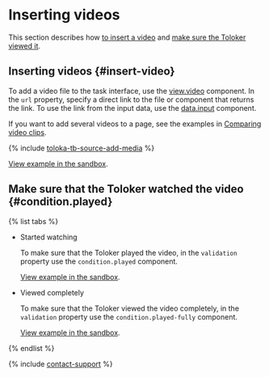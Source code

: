 # Inserting videos

This section describes how [to insert a video](#insert-videos) and [make sure the Toloker viewed it](#condition.played).


## Inserting videos {#insert-video}

To add a video file to the task interface, use the [view.video](../reference/view.video.md) component. In the `url` property, specify a direct link to the file or component that returns the link. To use the link from the input data, use the [data.input](work-with-data.md) component.

If you want to add several videos to a page, see the examples in [Comparing video clips](sbs-video.md).

{% include [toloka-tb-source-add-media](../_includes/toloka-tb-source/id-toloka-tb-source/add-media.md) %}

[View example in the sandbox](https://tb.yandex.net/editor?locale=en&config=N4Igxg9gdgZglgcxALhMAOlABF9IBucApgO57JYbY64gAuAngA5Hm2GkB0hAJkRHgA0mGrQCuAJwA2bKqNqMWbPDwCGdVZzhQmYukJGi8TdQAtlBOHwEhDOAL41D9zPZCCQ23XRRp0EwzxefgtTOjomAGdkAHoY+CkiAFoiAA9VAFsmRMikyAzOBDg6UzEAIy0IGLFsiFUeSJiAJgAGAEYAdhiWgBZ4uESAfTTM7KJBgFkABR7BgDYelsGAZgmAcU4snrx-VxB7IA).

## Make sure that the Toloker watched the video {#condition.played}

{% list tabs %}

- Started watching

  To make sure that the Toloker played the video, in the `validation` property use the `condition.played` component.

  [View example in the sandbox](https://tb.yandex.net/editor?locale=en&config=N4Igxg9gdgZglgcxALhMAOlABF9IBucApgO57JYbY64gAuAngA5Hm2GkB0hAJkRHgA0mGrQA2AQwBGRMWzwAVAE4MsYMXDABrOFARYAygFcpAWzh0scU6aI84EurNUkLACwhHLAZzoSldLr6dG5EWLz8nEIiNHhGSnIotG50dEzeyAD0mfBiRAC0RAAeEqZMed75kKacCO4mnHAQmUblEBI83pkATAAMAIwA7Jm9ACw5cHkA+sWl5URTALIACqNTAGyjvVMAzIsA4pxlo9HUOHj4Eho8jk1QbFSi5-TMrEl4kFD2gdCc5RIMOynJ7JXR0eQgACaniwUCIdiwdAgWF8-ksITCEWR-0BSjwMRwAF8YsSoISQIIQLomF4UGhyYSgA).

- Viewed completely

  To make sure that the Toloker viewed the video completely, in the `validation` property use the `condition.played-fully` component.

  [View example in the sandbox](https://tb.yandex.net/editor?locale=en&config=N4Igxg9gdgZglgcxALhMAOlABF9IBucApgO57JYbY64gAuAngA5Hm2GkB0hAJkRHgA0mGrQA2AQwBGRMWzwAVAE4MsAZzoSldOFARY6ACyJZe-LBKg8sYMXDABrXfoDKAVykBbOHSwkfhhBuviQSdGCGzlg+WG5QOmIGxlhEVpxCIjR4bkpyKLSGdHRMasgA9GXwYkQAtEQAHhKeTNVqNZCenAgBHpxwEGVuLRASPGplAEwADACMAOxlUwAslXDVAPoNTS1E6wCyAApL6wBsS1PrAMx7AOKczUsZ1Dh4+BJ2PGH9UGxUoi-0ZisfJ4SBWHzfTgtCQMIg8GowNxiMQMJ7-Aq6OjyEAATSCWCgRDhBggfjCESSJjMpNscCYsXia0pKSseEyOAAvpkuVAOSBBCBdExgig0HyOUA).

{% endlist %}

{% include [contact-support](../_includes/contact-support.md) %}